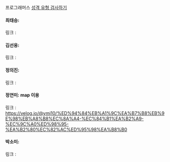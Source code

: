 프로그래머스 [성격 유형 검사하기](https://school.programmers.co.kr/learn/courses/30/lessons/118666)<br>

#### 최태승: 
링크 : 

#### 김선웅: 
링크 : 

#### 정의진: 
링크 :

#### 정연미: map 이용
링크 : https://velog.io/@ymj10/%ED%94%84%EB%A1%9C%EA%B7%B8%EB%9E%98%EB%A8%B8%EC%8A%A4-%EC%84%B1%EA%B2%A9-%EC%9C%A0%ED%98%95-%EA%B2%80%EC%82%AC%ED%95%98%EA%B8%B0

#### 박소미: 
링크 : 
